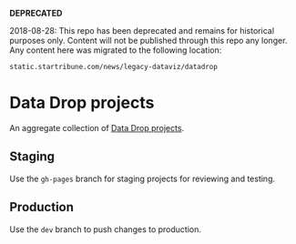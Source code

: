 **DEPRECATED**

2018-08-28: This repo has been deprecated and remains for historical purposes only. Content will not be published through this repo any longer. Any content here was migrated to the following location:

`static.startribune.com/news/legacy-dataviz/datadrop`

# Data Drop projects

An aggregate collection of [Data Drop projects](http://www.startribune.com/local/datadrop/).

## Staging

Use the `gh-pages` branch for staging projects for reviewing and testing.

## Production

Use the `dev` branch to push changes to production.
